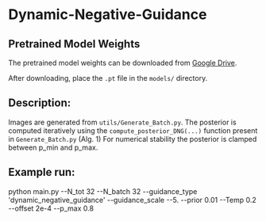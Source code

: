 # Dynamic-Negative-Guidance

## Pretrained Model Weights
The pretrained model weights can be downloaded from [Google Drive](https://drive.google.com/drive/folders/1kTdcR3Yt_Yb8s1qcxZpRgjv_0YpsR6JS?usp=drive_link).

After downloading, place the `.pt` file in the `models/` directory.

## Description:

Images are generated from `utils/Generate_Batch.py`.
The posterior is computed iteratively using the `compute_posterior_DNG(...)` function present in `Generate_Batch.py` (Alg. 1)
For numerical stability the posterior is clamped between p_min and p_max.


## Example run:
python main.py --N_tot 32 --N_batch 32 --guidance_type 'dynamic_negative_guidance' --guidance_scale --5. --prior 0.01 --Temp 0.2 --offset 2e-4 --p_max 0.8

